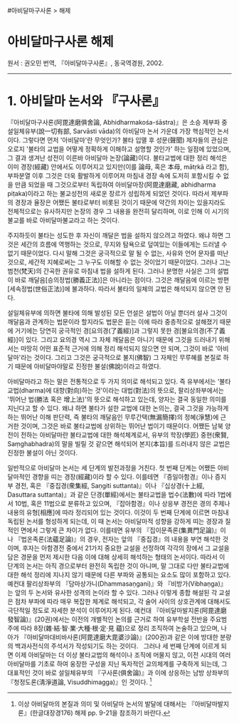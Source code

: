 #아비달마구사론 > 해제
# 아비달마구사론 해제
원서 : 권오민 번역, 『아비달마구사론』, 동국역경원, 2002.

---
# 1. 아비달마 논서와 『구사론』

『아비달마구사론(阿毘達磨俱舍論, Abhidharmakośa-śāstra)』은 소승 제부파 중 설일체유부(說一切有部, Sarvāsti vāda)의 아비달마 논서 가운데 가장 핵심적인 논서이다. 그렇다면 먼저 '아비달마'란 무엇인가? 불타 입멸 후 성문(聲聞) 제자들의 관심은 오로지 '불타의 교법을 어떻게 정확하게 이해하고 설명할 것인가' 하는 일점에 있었으며, 그 결과 생겨난 성전이 이른바 아비달마 논장(論藏)이다. 불타교법에 대한 정리 해석은 이미 경장(經藏) 안에서도 이루어지고 있지만(이를 論母, 혹은 本母, mātṛkā 라고 함), 부파분열 이후 그것은 더욱 활발하게 이루어져 마침내 경장 속에 도저히 포함시킬 수 없을 만큼 되었을 때 그것으로부터 독립하여 아비달마장(阿毘達磨藏, abhidharma piṭaka)이라고 하는 불교성전의 새로운 장르가 성립하게 되었던 것이다. 따라서 제부파의 경장과 율장은 어쨌든 불타로부터 비롯된 것이기 때문에 약간의 차이는 있을지라도 전체적으로는 유사하지만 논장의 경우 그 내용을 완전히 달리하며, 이로 인해 이 시기의 불교를 바로 아비달마불교라고 하는 것이다.

주지하듯이 불타는 성도한 후 자신이 깨달은 법을 설하지 않으려고 하였다. 왜냐 하면 그것은 세간의  흐름에 역행하는 것으로, 무지와 탐욕으로 덮여있는 이들에게는 드러낼 수 없기 때문이었다. 다시 말해 그것은 궁극적으로 말 될 수 없는, 사유와 언어 문자를 떠난 것으로, 세간적 지혜로써는 그 누구도 이해할 수 없는 것이었기 때문이었다. 그러나 그는 범천(梵天)의 간곡한 권유로 마침내 법을 설하게 된다. 그러나 분명한 사실은 그의 설법이 바로 깨달음[승의정법(勝義正法)]은 아니라는 점이다. 그것은 깨달음에 이르는 방편[세속정법(世俗正法)]에 불과하다. 따라서 불타의 일체의 교법은 해석되지 않으면 안 된다.

설일체유부에 의하면 불타에 의해 발성된 모든 언설은 설법이 아닐 뿐더러 설사 그것이 깨달음과 관계하는 법문이라 할지라도 법문은 듣는 이에 따라 중층적으로 설해졌기 때문에 거기에는 당연히 궁극적인 경[요의경(了義經)]과 그렇지 못한 경[불요의경(不了義經)]이 있다. 그리고 요의경 역시 그 자체 깨달음은 아니기 때문에 그것을 드러내기 위해서는 마땅히 어떤 표준적 근거에 의해 정리 해석되지 않으면 안 되며, 그것이 바로 '아비달마'라는 것이다. 그리고 그것은 궁극적으로 불지(佛智) 그 자체인 무루혜를 본질로 하기 때문에 아비달마야말로 진정한 불설(佛說)이라고 하였다.

아비달마라고 하는 말은 전통적으로 두 가지 의미로 해석되고 있다. 즉 유부에서는 '불타교법(dharma)에 대향(對向)하는 것'이라는 대법(對法)의 뜻으로, 팔리상좌부에서는 '뛰어난 법(勝法 혹은 增上法)'의 뜻으로 해석하고 있는데, 양자는 결국 동일한 의미를 지닌다고 할 수 있다. 왜냐 하면 불타가 설한 교법에 대한 논의는, 결국 그것을 가능하게 하는 뛰어난 이해 판단력, 즉 불타의 깨달음인 무루간택(無漏簡擇)의 정혜(淨慧)에 근거한 것이며, 그것은 바로 불타교법에 상위하는 뛰어난 법이기 때문이다. 어쨌든 남북 양전이 전하는 아비달마란 불타교법에 대한 해석체계로서, 유부의 학장(學匠) 중현(衆賢, Saṃghabhadra)의 말을 빌릴 것 같으면 해석되어 본지(本旨)를 드러내지 않은 교법은 진정한 불설이 아닌 것이다.

일반적으로 아비달마 논서는 세 단계의 발전과정을 거친다. 첫 번째 단계는 어쨌든 아비달마적인 경향을 띠는 경장(經藏)이라 할 수 있다. 이를테면 『증일아함경』이나 증지부 경전, 혹은 『중집경(衆集經, Saṇgiti suttanta)』이나 『십상경(十上經, Dasuttara suttanta)』과 같은 단경(單經)에서는 불타교법을 법수(法數)에 따라 1법에서 10법, 혹은 11법으로 분류하고 있으며, 『잡아함경』이나 상응부 경전은 경의 주제나 내용의 유형[相應]에 따라 정리되어 있는 것이다. 이것이 두 번째 단계에 이르면 마침내 독립된 논서를 형성하게 되는데, 이 때 논서는 아비달마적 성향을 강하게 띠는 경장과 질적인 면에서 그렇게 큰 차이가 없다. 이를테면 유부의 『집이문족론(集異門足論)』이나 『법온족론(法蘊足論)』의 경우, 전자는 앞의 『중집경』의 내용을 부연 해석한 것이며, 후자는 아함경전 중에서 21가지 중요한 교설을 선정하여 각각의 장에서 그 교설을 담은 경문을 먼저 제시한 다음 이에 대해 상세히 해석하는 형태의 논서이다. 따라서 이 단계의 논서는 아직 경으로부터 완전히 독립한 것이 아니며, 말 그대로 다만 불타교법에 대한 해석 정리에 지나지 않기 때문에 다른 부파와 공통되는 요소도 많이 포함하고 있다. 예컨대 팔리상좌부의 『담마상가니(Dhammasaṇgani)』와 『비방가(Vibhaṇga)』는 앞의 두 논서와 유사한 성격의 논이라 할 수 있다. 그러나 이렇게 종합 해설된 각 교설은 점차 부파에 따라 매우 복잡한 체계로 해석되고, 각 술어 사이의 상호관계에 대해서도 극단적일 정도로 자세한 분석이 이루어지게 된다. 예컨대 『아비달마발지론(阿毘達磨發智論)』(20권)에서는 이전의 개별적인 논의를 근거로 하여 유부학설 전반을 주요범주에 따라 8장(雜·結·智·業·大種·根·定·見 蘊)으로 정리 조직하여 논술하고 있으며, 나아가 『아비달마대비바사론(阿毘達磨大毘婆沙論)』(200권)과 같은 이에 방대한 분량의 백과사전식의 주석서가 작성되기도 하는 것이다.
 
그러나 세 번째 단계에 이르게 되면 이제 아비달마는 더 이상 불타교법의 해석이나 조직에 머물지 않고, 이전 시대의 여러 아비달마를 기초로 하여 웅장한 구성을 지닌 독자적인 교의체계를 구축하게 되는데, 그 대표적인 것이 바로 설일체유부의 『구사론(俱舍論)』과 이에 상응하는 남방 상좌부의 『청정도론(淸淨道論, Visuddhimagga)』인 것이다. [^1]

[^1]: 이상 아비달마의 본질과 의미 및 아비달마 논서의 발달에 대해서는 『아비달마발지론』(한글대장경176) 해제 pp. 9-21을 참조하기 바란다.